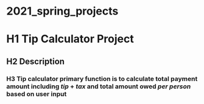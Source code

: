 # 2021_spring_projects

# H1 **Tip Calculator Project**
  
 ## H2 **Description** 
 
 ### H3 Tip calculator primary function is to calculate total payment amount including *tip* + *tax* and total amount owed *per person* based on user input
